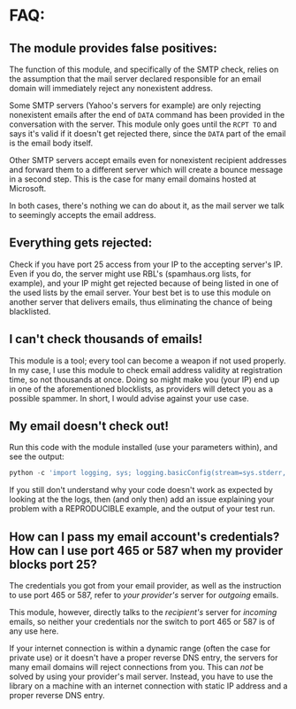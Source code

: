 # FAQ:

## The module provides false positives:

The function of this module, and specifically of the SMTP check, relies
on the assumption that the mail server declared responsible for an email
domain will immediately reject any nonexistent address.

Some SMTP servers (Yahoo's servers for example) are only rejecting
nonexistent emails after the end of `DATA` command has been provided in
the conversation with the server. This module only goes until the
`RCPT TO` and says it's valid if it doesn't get rejected there, since
the `DATA` part of the email is the email body itself.

Other SMTP servers accept emails even for nonexistent recipient
addresses and forward them to a different server which will create a
bounce message in a second step. This is the case for many email domains
hosted at Microsoft.

In both cases, there's nothing we can do about it, as the mail server
we talk to seemingly accepts the email address.

## Everything gets rejected:

Check if you have port 25 access from your IP to the accepting server's
IP. Even if you do, the server might use RBL's (spamhaus.org lists, for
example), and your IP might get rejected because of being listed in one
of the used lists by the email server. Your best bet is to use this
module on another server that delivers emails, thus eliminating the
chance of being blacklisted.

## I can't check thousands of emails!

This module is a tool; every tool can become a weapon if not used
properly. In my case, I use this module to check email address validity
at registration time, so not thousands at once. Doing so might make you
(your IP) end up in one of the aforementioned blocklists, as providers
will detect you as a possible spammer. In short, I would advise against
your use case.

## My email doesn't check out!

Run this code with the module installed (use your parameters within),
and see the output:

```python
python -c 'import logging, sys; logging.basicConfig(stream=sys.stderr, level=logging.DEBUG); from validate_email import validate_email; print(validate_email(\'your.email@address.com\', smtp_debug=True))'
```

If you still don't understand why your code doesn't work as expected by
looking at the the logs, then (and only then) add an issue explaining
your problem with a REPRODUCIBLE example, and the output of your test
run.

## How can I pass my email account's credentials? How can I use port 465 or 587 when my provider blocks port 25?

The credentials you got from your email provider, as well as the
instruction to use port 465 or 587, refer to *your provider's* server
for *outgoing* emails.

This module, however, directly talks to the *recipient's* server for
*incoming* emails, so neither your credentials nor the switch to port
465 or 587 is of any use here.

If your internet connection is within a dynamic range (often the case
for private use) or it doesn't have a proper reverse DNS entry, the
servers for many email domains will reject connections from you. This
can *not* be solved by using your provider's mail server. Instead, you
have to use the library on a machine with an internet connection with
static IP address and a proper reverse DNS entry.
